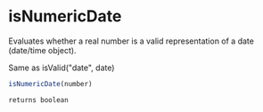 # isNumericDate

Evaluates whether a real number is a valid representation of a
 date (date/time object).

Same as isValid("date", date)

```javascript
isNumericDate(number)
```

```javascript
returns boolean
```
